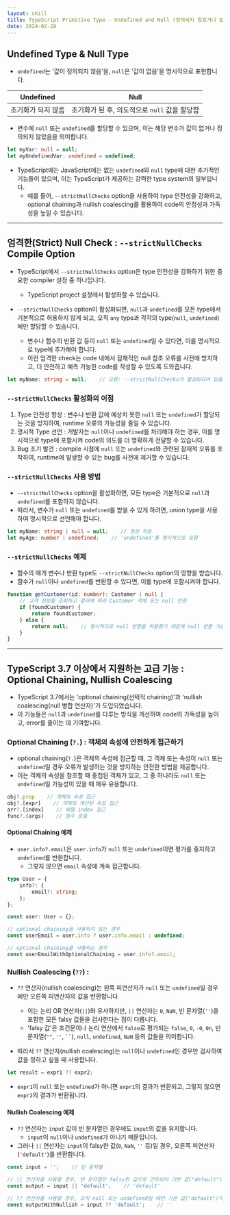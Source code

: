 ```yaml
---
layout: skill
title: TypeScript Primitive Type - Undefined and Null (정의되지 않았거나 없는 값)
date: 2024-02-28
---
```





## Undefined Type & Null Type

- `undefined`는 '값이 정의되지 않음'을, `null`은 '값이 없음'을 명시적으로 표현합니다.

| Undefined | Null |
| --- | --- |
| 초기화가 되지 않음 | 초기화가 된 후, 의도적으로 `null` 값을 할당함 |

- 변수에 `null` 또는 `undefined`를 할당할 수 있으며, 이는 해당 변수가 값이 없거나 정의되지 않았음을 의미합니다.

```typescript
let myVar: null = null;
let myUndefinedVar: undefined = undefined;
```

- TypeScript에는 JavaScript에는 없는 `undefined`와 `null` type에 대한 추가적인 기능들이 있으며, 이는 TypeScript가 제공하는 강력한 type system의 일부입니다.
    - 예를 들어, `--strictNullChecks` option을 사용하여 type 안전성을 강화하고, optional chaining과 nullish coalescing를 활용하여 code의 안정성과 가독성을 높일 수 있습니다.




---




## 엄격한(Strict) Null Check : `--strictNullChecks` Compile Option

- TypeScript에서 `--strictNullChecks` option은 type 안전성을 강화하기 위한 중요한 compiler 설정 중 하나입니다.
    - TypeScript project 설정에서 활성화할 수 있습니다.

- `--strictNullChecks` option이 활성화되면, `null`과 `undefined`를 모든 type에서 기본적으로 허용하지 않게 되고, 오직 `any` type과 각각의 type(`null`, `undefined`)에만 할당할 수 있습니다.
    - 변수나 함수의 반환 값 등이 `null` 또는 `undefined`일 수 있다면, 이를 명시적으로 type에 추가해야 합니다.
    - 이런 엄격한 check는 code 내에서 잠재적인 null 참조 오류를 사전에 방지하고, 더 안전하고 예측 가능한 code를 작성할 수 있도록 도와줍니다.

```typescript
let myName: string = null;    // 오류: --strictNullChecks가 활성화되어 있을 때, 'null'을 'string'에 할당할 수 없습니다.
```


### `--strictNullChecks` 활성화의 이점

1. Type 안전성 향상 : 변수나 반환 값에 예상치 못한 `null` 또는 `undefined`가 할당되는 것을 방지하여, runtime 오류의 가능성을 줄일 수 있습니다.
2. 명시적 Type 선언 : 개발자는 `null`이나 `undefined`를 처리해야 하는 경우, 이를 명시적으로 type에 포함시켜 code의 의도를 더 명확하게 전달할 수 있습니다.
3. Bug 조기 발견 : compile 시점에 `null` 또는 `undefined`와 관련된 잠재적 오류를 포착하여, runtime에 발생할 수 있는 bug를 사전에 제거할 수 있습니다.


### `--strictNullChecks` 사용 방법

- `--strictNullChecks` option을 활성화하면, 모든 type은 기본적으로 `null`과 `undefined`를 포함하지 않습니다.
- 따라서, 변수가 `null` 또는 `undefined`를 받을 수 있게 하려면, union type을 사용하여 명시적으로 선언해야 합니다.

```typescript
let myName: string | null = null;    // 정상 작동
let myAge: number | undefined;    // 'undefined'를 명시적으로 포함
```


### `--strictNullChecks` 예제

- 함수의 매개 변수나 반환 type도 `--strictNullChecks` option의 영향을 받습니다.
- 함수가 `null`이나 `undefined`를 반환할 수 있다면, 이를 type에 포함시켜야 합니다.

```typescript
function getCustomer(id: number): Customer | null {
    // 고객 정보를 조회하고 결과에 따라 Customer 객체 또는 null 반환
    if (foundCustomer) {
        return foundCustomer;
    } else {
        return null;    // 명시적으로 null 반환을 허용했기 때문에 null 반환 가능
    }
}
```




---




## TypeScript 3.7 이상에서 지원하는 고급 기능 : Optional Chaining, Nullish Coalescing

- TypeScript 3.7에서는 'optional chaining(선택적 chaining)'과 'nullish coalescing(null 병합 연산자)'가 도입되었습니다.
- 이 기능들은 `null`과 `undefined`를 다루는 방식을 개선하여 code의 가독성을 높이고, error를 줄이는 데 기여합니다.


### Optional Chaining (`?.`) : 객체의 속성에 안전하게 접근하기

- optional chaining(`?.`)은 객체의 속성에 접근할 때, 그 객체 또는 속성이 `null` 또는 `undefined`일 경우 오류가 발생하는 것을 방지하는 안전한 방법을 제공합니다.
- 이는 객체의 속성을 참조할 때 중첩된 객체가 있고, 그 중 하나라도 `null` 또는 `undefined`일 가능성이 있을 때 매우 유용합니다.

```typescript
obj?.prop    // 객체의 속성 접근
obj?.[expr]    // 객체의 계산된 속성 접근
arr?.[index]    // 배열 index 접근
func?.(args)    // 함수 호출
```

#### Optional Chaining 예제

- `user.info?.email`은 `user.info`가 `null` 또는 `undefined`이면 평가를 중지하고 `undefined`를 반환합니다.
    - 그렇지 않으면 `email` 속성에 계속 접근합니다.

```typescript
type User = {
    info?: {
        email?: string;
    };
};

const user: User = {};

// optional chaining을 사용하지 않는 경우
const userEmail = user.info ? user.info.email : undefined;

// optional chaining을 사용하는 경우
const userEmailWithOptionalChaining = user.info?.email;
```


### Nullish Coalescing (`??`) : 

- `??` 연산자(nullish coalescing)는 왼쪽 피연산자가 `null` 또는 `undefined`일 경우에만 오른쪽 피연산자의 값을 반환합니다.
    - 이는 논리 OR 연산자(`||`)와 유사하지만, `||` 연산자는 `0`, `NaN`, 빈 문자열(`''`)을 포함한 모든 falsy 값들을 검사한다는 점이 다릅니다.
    - 'falsy 값'은 조건문이나 논리 연산에서 `false`로 평가되는 `false`, `0`, `-0`, `0n`, 빈 문자열(`""`, `''`, ` `` `), `null`, `undefined`, `NaN` 등의 값들을 의미합니다.

- 따라서 `??` 연산자(nullish coalescing)는 `null`이나 `undefined`인 경우만 검사하여 값을 정하고 싶을 때 사용합니다.

```typescript
let result = expr1 ?? expr2;
```

- `expr1`이 `null` 또는 `undefined`가 아니면 `expr1`의 결과가 반환되고, 그렇지 않으면 `expr2`의 결과가 반환됩니다.


#### Nullish Coalescing 예제

- `??` 연산자는 `input` 값이 빈 문자열인 경우에도 `input`의 값을 유지합니다.
    - `input`이 `null`이나 `undefined`가 아니기 때문입니다.
- 그러나 `||` 연산자는 `input`이 falsy한 값(`0`, `NaN`, `''` 등)일 경우, 오른쪽 피연산자(`'default'`)를 반환합니다.

```typescript
const input = '';    // 빈 문자열

// || 연산자를 사용할 경우, 빈 문자열은 falsy한 값으로 간주되어 기본 값("default")이 사용됩니다.
const output = input || 'default';    // 'default' 

// ?? 연산자를 사용할 경우, 오직 null 또는 undefined일 때만 기본 값("default")이 사용됩니다.
const outputWithNullish = input ?? 'default';    // ''
```





